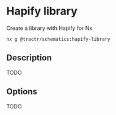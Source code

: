 # Hapify library

Create a library with Hapify for Nx

```shell
nx g @tractr/schematics:hapify-library
```

## Description

TODO

## Options

TODO
